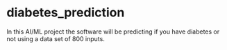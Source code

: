 # diabetes_prediction
In this AI/ML project the software will be predicting if you have diabetes or not using a data set of 800 inputs.
